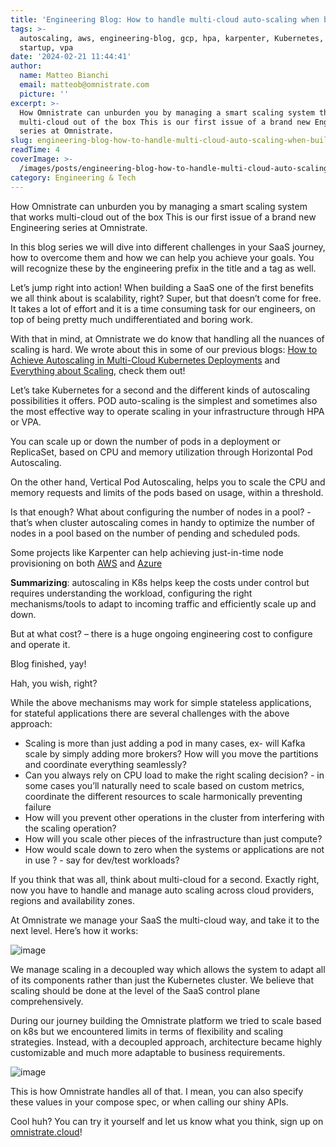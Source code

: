 ```yaml
---
title: 'Engineering Blog: How to handle multi-cloud auto-scaling when building a SaaS?'
tags: >-
  autoscaling, aws, engineering-blog, gcp, hpa, karpenter, Kubernetes, SaaS,
  startup, vpa
date: '2024-02-21 11:44:41'
author:
  name: Matteo Bianchi
  email: matteob@omnistrate.com
  picture: ''
excerpt: >-
  How Omnistrate can unburden you by managing a smart scaling system that works
  multi-cloud out of the box This is our first issue of a brand new Engineering
  series at Omnistrate.
slug: engineering-blog-how-to-handle-multi-cloud-auto-scaling-when-building-a-saas
readTime: 4
coverImage: >-
  /images/posts/engineering-blog-how-to-handle-multi-cloud-auto-scaling-when-building-a-saas-1.png
category: Engineering & Tech
---
```


How Omnistrate can unburden you by managing a smart scaling system that works multi-cloud out of the box
This is our first issue of a brand new Engineering series at Omnistrate.

In this blog series we will dive into different challenges in your SaaS journey, how to overcome them and how we can help you achieve your goals.
You will recognize these by the engineering prefix in the title and a tag as well.

Let’s jump right into action!
When building a SaaS one of the first benefits we all think about is scalability, right?
Super, but that doesn’t come for free. 
It takes a lot of effort and it is a time consuming task for our engineers, on top of being pretty much undifferentiated and boring work.

With that in mind, at Omnistrate we do know that handling all the nuances of scaling is hard. We wrote about this in some of our previous blogs: [How to Achieve Autoscaling in Multi-Cloud Kubernetes Deployments][1]
and [Everything about Scaling][2], check them out!

Let’s take Kubernetes for a second and the different kinds of autoscaling possibilities it offers.
POD auto-scaling is the simplest and sometimes also the most effective way to operate scaling in your infrastructure through HPA or VPA. 

You can scale up or down the number of pods in a deployment or ReplicaSet, based on CPU and memory utilization through Horizontal Pod Autoscaling. 

On the other hand, Vertical Pod Autoscaling, helps you to scale the CPU and memory requests and limits of the pods based on usage, within a threshold.


Is that enough? What about configuring the number of nodes in a pool? - that’s when cluster autoscaling comes in handy to optimize the number of nodes in a pool based on the number of pending and scheduled pods.

Some projects like Karpenter can help achieving just-in-time node provisioning on both [AWS][3] and [Azure][4]

**Summarizing**: autoscaling in K8s helps keep the costs under control but requires understanding the workload, configuring the right mechanisms/tools to adapt to incoming traffic and efficiently scale up and down.

But at what cost? – there is a huge ongoing engineering cost to configure and operate it. 

Blog finished, yay!

Hah, you wish, right?

While the above mechanisms may work for simple stateless applications, for stateful applications there are several challenges with the above approach:

 - Scaling is more than just adding a pod in many cases, ex- will Kafka scale by simply adding more brokers? How will you move the partitions and coordinate everything seamlessly?
 - Can you always rely on CPU load to make the right scaling decision? - in some cases you’ll naturally need to scale based on custom metrics, coordinate the different resources to scale harmonically preventing failure
 - How will you prevent other operations in the cluster from interfering with the scaling operation?
 - How will you scale other pieces of the infrastructure than just compute?
 - How would scale down to zero when the systems or applications are not in use ? - say for dev/test workloads?

If you think that was all, think about multi-cloud for a second. Exactly right, now you have to handle and manage auto scaling across cloud providers, regions and availability zones.

At Omnistrate we manage your SaaS the multi-cloud way, and take it to the next level. Here’s how it works:

![image][5]

We manage scaling in a decoupled way which allows the system to adapt all of its components rather than just the Kubernetes cluster. We believe that scaling should be done at the level of the SaaS control plane comprehensively.

During our journey building the Omnistrate platform we tried to scale based on k8s but we encountered limits in terms of flexibility and scaling strategies. Instead, with a decoupled approach, architecture became highly customizable and much more adaptable to business requirements.

![image][6]

This is how Omnistrate handles all of that.
I mean, you can also specify these values in your compose spec, or when calling our shiny APIs.

Cool huh?
You can try it yourself and let us know what you think, sign up on [omnistrate.cloud][7]!

  [1]: https://blog.omnistrate.com/posts/21
  [2]: https://blog.omnistrate.com/posts/40
  [3]: https://karpenter.sh/
  [4]: https://github.com/Azure/karpenter 
  [5]: /images/posts/engineering-blog-how-to-handle-multi-cloud-auto-scaling-when-building-a-saas-1.png 
  [6]: /images/posts/engineering-blog-how-to-handle-multi-cloud-auto-scaling-when-building-a-saas-2.png
  [7]: https://omnistrate.cloud/signup

